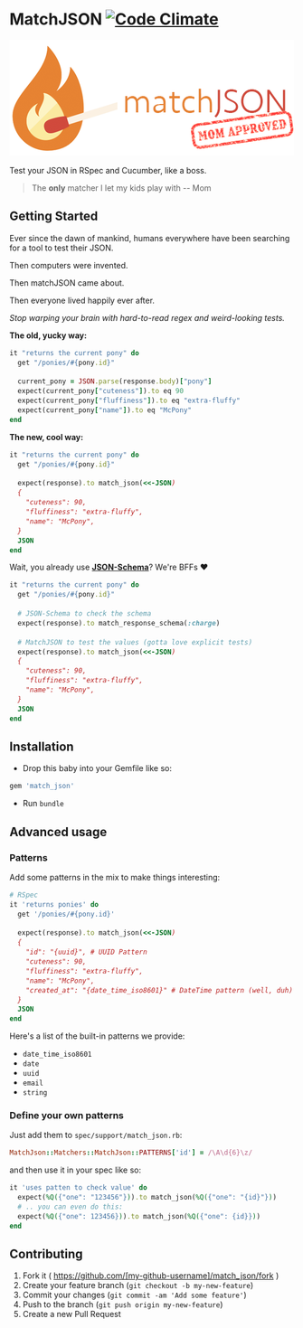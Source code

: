 # MatchJSON [![Code Climate](https://codeclimate.com/github/WhitePayments/match_json/badges/gpa.svg)](https://codeclimate.com/github/WhitePayments/match_json)

![Match JSON](assets/match.png "Match JSON")

Test your JSON in RSpec and Cucumber, like a boss.

> The **only** matcher I let my kids play with 
> -- Mom

## Getting Started

Ever since the dawn of mankind, humans everywhere have been searching for a tool to test their JSON. 

Then computers were invented.

Then matchJSON came about.

Then everyone lived happily ever after.

*Stop warping your brain with hard-to-read regex and weird-looking tests.*

**The old, yucky way:**
```ruby
it "returns the current pony" do
  get "/ponies/#{pony.id}"

  current_pony = JSON.parse(response.body)["pony"]
  expect(current_pony["cuteness"]).to eq 90
  expect(current_pony["fluffiness"]).to eq "extra-fluffy"
  expect(current_pony["name"]).to eq "McPony"
end
```

**The new, cool way:**
```ruby
it "returns the current pony" do
  get "/ponies/#{pony.id}"

  expect(response).to match_json(<<-JSON)
  {
    "cuteness": 90,
    "fluffiness": "extra-fluffy",
    "name": "McPony",
  }
  JSON
end
```

Wait, you already use **[JSON-Schema](https://github.com/ruby-json-schema/json-schema)**? We're BFFs :heart:

```ruby
it "returns the current pony" do
  get "/ponies/#{pony.id}"

  # JSON-Schema to check the schema
  expect(response).to match_response_schema(:charge)

  # MatchJSON to test the values (gotta love explicit tests)
  expect(response).to match_json(<<-JSON)
  {
    "cuteness": 90,
    "fluffiness": "extra-fluffy",
    "name": "McPony",
  }
  JSON
end
```

## Installation

- Drop this baby into your Gemfile like so:

```ruby
gem 'match_json'
```

- Run `bundle`


## Advanced usage


### Patterns

Add some patterns in the mix to make things interesting:

```ruby
# RSpec
it 'returns ponies' do
  get '/ponies/#{pony.id}'

  expect(response).to match_json(<<-JSON)
  {
    "id": "{uuid}", # UUID Pattern
    "cuteness": 90,
    "fluffiness": "extra-fluffy",
    "name": "McPony",
    "created_at": "{date_time_iso8601}" # DateTime pattern (well, duh)
  }
  JSON
end
```

Here's a list of the built-in patterns we provide:
* `date_time_iso8601`
* `date`
* `uuid`
* `email`
* `string`

### Define your own patterns

Just add them to `spec/support/match_json.rb`:

```ruby
MatchJson::Matchers::MatchJson::PATTERNS['id'] = /\A\d{6}\z/
```

and then use it in your spec like so:

```ruby
it 'uses patten to check value' do
  expect(%Q({"one": "123456"})).to match_json(%Q({"one": "{id}"}))
  # .. you can even do this:
  expect(%Q({"one": 123456})).to match_json(%Q({"one": {id}}))
end
```

## Contributing

1. Fork it ( https://github.com/[my-github-username]/match_json/fork )
2. Create your feature branch (`git checkout -b my-new-feature`)
3. Commit your changes (`git commit -am 'Add some feature'`)
4. Push to the branch (`git push origin my-new-feature`)
5. Create a new Pull Request
